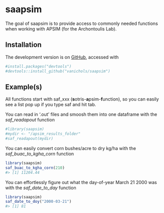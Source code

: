 
<!-- README.md is generated from README.Rmd. Please edit that file -->

# saapsim

<!-- badges: start -->

<!-- badges: end -->

The goal of saapsim is to provide access to commonly needed functions
when working with APSIM (for the Archontoulis Lab).

## Installation

The development version is on [GitHub](https://github.com/), accessed
with

``` r
#install.packages("devtools")
#devtools::install_github("vanichols/saapsim")
```

## Example(s)

All functions start with saf\_xxx (**s**otris-**a**psim-**f**unction),
so you can easily see a list pop up if you type saf and hit tab.

You can read in ‘.out’ files and smoosh them into one dataframe with the
*saf\_readapout* function

``` r
#library(saapsim)
#mydir <- "/apsim_results_folder"
#saf_readapout(mydir)
```

You can easily convert corn bushes/acre to dry kg/ha with the
*saf\_buac\_to\_kgha\_corn* function

``` r
library(saapsim)
saf_buac_to_kgha_corn(210)
#> [1] 11204.44
```

You can effortlessly figure out what the day-of-year March 21 2000 was
with the *saf\_date\_to\_day* function

``` r
library(saapsim)
saf_date_to_doy("2000-03-21")
#> [1] 81
```
